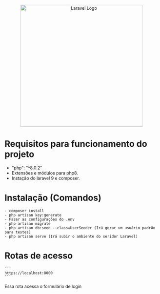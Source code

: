 <p align="center"><a href="https://laravel.com" target="_blank"><img src="https://raw.githubusercontent.com/laravel/art/master/logo-lockup/5%20SVG/2%20CMYK/1%20Full%20Color/laravel-logolockup-cmyk-red.svg" width="400" alt="Laravel Logo"></a></p>

# Requisitos para funcionamento do projeto
   - "php": "^8.0.2"
   - Extensões e módulos para php8.
   - Instação do laravel 9 e composer.

# Instalação (Comandos)
    - composer install
    - php artisan key:generate
    - Fazer as configurações do .env
    - php artisan migrate
    - php artisan db:seed --class=UserSeeder (Irá gerar um usuário padrão para testes)
    - php artisan serve (Irá subir o ambiente do seridor Laravel)
    
   
# Rotas de acesso 

````
```
https://localhost:8000
```
````

Essa rota acessa o formulário de login



